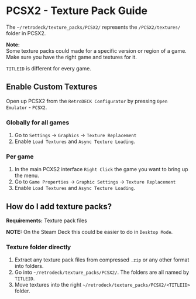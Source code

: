 #  PCSX2 - Texture Pack Guide
The `~/retrodeck/texture_packs/PCSX2/` represents the `/PCSX2/textures/` folder in PCSX2.

**Note:** <br>
Some texture packs could made for a specific version or region of a game. Make sure you have the right game and textures for it.

`TITLEID` is different for every game.

## Enable Custom Textures

Open up PCSX2 from the `RetroDECK Configurator` by pressing `Open Emulator` - `PCSX2`.

### Globally for all games

1. Go to `Settings` -> `Graphics` -> `Texture Replacement`
2. Enable `Load Textures` and `Async Texture Loading`.

### Per game

1. In the main PCXS2 interface `Right Click` the game you want to bring up the menu.
2. Go to `Game Properties` -> `Graphic Settings` -> `Texture Replacement`
3. Enable `Load Textures` and `Async Texture Loading`.


## How do I add texture packs?

**Requirements:** Texture pack files <br>

**NOTE:** On the Steam Deck this could be easier to do in `Desktop Mode`.


### Texture folder directly

1. Extract any texture pack files from compressed `.zip` or any other format into folders.
2. Go into `~/retrodeck/texture_packs/PCSX2/`. The folders are all named by `TITLEID`.
3. Move textures into the right `~/retrodeck/texture_packs/PCSX2/<TITLEID>` folder.
